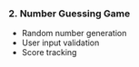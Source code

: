 ### **2. Number Guessing Game**

- Random number generation
- User input validation
- Score tracking